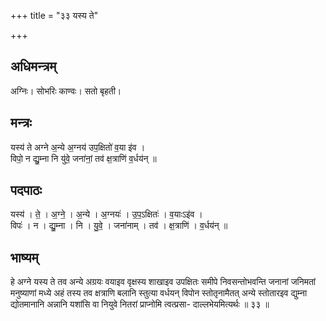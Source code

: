 +++
title = "३३ यस्य ते"

+++
## अधिमन्त्रम्
अग्निः। सोभरिः काण्वः। सतो बृहती।

## मन्त्रः
यस्य॑ ते अग्ने अ॒न्ये अ॒ग्नय॑ उप॒क्षितो॑ व॒या इ॑व ।  
विपो॒ न द्यु॒म्ना नि यु॑वे॒ जना॑नां॒ तव॑ क्ष॒त्राणि॑ व॒र्धय॑न् ॥

## पदपाठः
यस्य॑ । ते॒ । अ॒ग्ने॒ । अ॒न्ये । अ॒ग्नयः॑ । उ॒प॒ऽक्षितः॑ । व॒याःऽइ॑व ।  
विपः॑ । न । द्यु॒म्ना । नि । यु॒वे॒ । जना॑नाम् । तव॑ । क्ष॒त्राणि॑ । व॒र्धय॑न् ॥

## भाष्यम्
हे अग्ने यस्य ते तव अन्ये अग्रयः वयाइव वृक्षस्य शाखाइव उपक्षितः समीपे निवसन्तोभवन्ति जनानां जनिमतां मनुष्याणां मध्ये अहं तस्य तव क्षत्राणि बलानि स्तुत्या वर्धयन् विपोन स्तोतृनामैतत् अन्ये स्तोतारइव द्युम्ना द्योतमानानि अन्नानि यशांसि वा नियुवे नितरां प्राप्नोमि त्वत्प्रसा- दाल्लभेयमित्यर्थः ॥ ३३ ॥